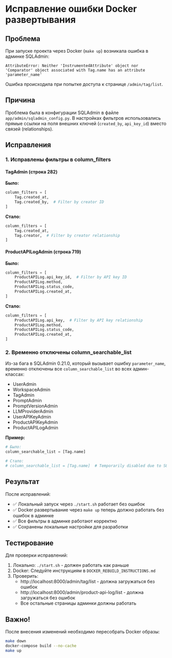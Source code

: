 # Исправление ошибки Docker развертывания

## Проблема
При запуске проекта через Docker (`make up`) возникала ошибка в админке SQLAdmin:

```
AttributeError: Neither 'InstrumentedAttribute' object nor 'Comparator' object associated with Tag.name has an attribute 'parameter_name'
```

Ошибка происходила при попытке доступа к странице `/admin/tag/list`.

## Причина
Проблема была в конфигурации SQLAdmin в файле `app/admin/sqladmin_config.py`. В настройках фильтров использовались прямые ссылки на поля внешних ключей (`created_by`, `api_key_id`) вместо связей (relationships).

## Исправления

### 1. Исправлены фильтры в column_filters

#### TagAdmin (строка 282)
**Было:**
```python
column_filters = [
    Tag.created_at,
    Tag.created_by,  # Filter by creator ID
]
```

**Стало:**
```python
column_filters = [
    Tag.created_at,
    Tag.creator,  # Filter by creator relationship
]
```

#### ProductAPILogAdmin (строка 719)
**Было:**
```python
column_filters = [
    ProductAPILog.api_key_id,  # Filter by API key ID
    ProductAPILog.method,
    ProductAPILog.status_code,
    ProductAPILog.created_at,
]
```

**Стало:**
```python
column_filters = [
    ProductAPILog.api_key,  # Filter by API key relationship
    ProductAPILog.method,
    ProductAPILog.status_code,
    ProductAPILog.created_at,
]
```

### 2. Временно отключены column_searchable_list

Из-за бага в SQLAdmin 0.21.0, который вызывает ошибку `parameter_name`, временно отключены все `column_searchable_list` во всех админ-классах:

- UserAdmin
- WorkspaceAdmin  
- TagAdmin
- PromptAdmin
- PromptVersionAdmin
- LLMProviderAdmin
- UserAPIKeyAdmin
- ProductAPIKeyAdmin
- ProductAPILogAdmin

**Пример:**
```python
# Было:
column_searchable_list = [Tag.name]

# Стало:
# column_searchable_list = [Tag.name]  # Temporarily disabled due to SQLAdmin 0.21.0 bug
```

## Результат
После исправлений:
- ✅ Локальный запуск через `./start.sh` работает без ошибок
- ✅ Docker развертывание через `make up` теперь должно работать без ошибок в админке
- ✅ Все фильтры в админке работают корректно
- ✅ Сохранены локальные настройки для разработки

## Тестирование
Для проверки исправлений:
1. Локально: `./start.sh` - должен работать как раньше
2. Docker: Следуйте инструкциям в `DOCKER_REBUILD_INSTRUCTIONS.md`
3. Проверить: 
   - http://localhost:8000/admin/tag/list - должна загружаться без ошибок
   - http://localhost:8000/admin/product-api-log/list - должна загружаться без ошибок
   - Все остальные страницы админки должны работать

## Важно!
После внесения изменений необходимо пересобрать Docker образы:
```bash
make down
docker-compose build --no-cache
make up
```

